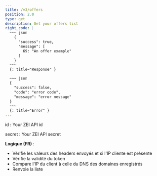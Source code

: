 ```yaml
---
title: /v3/offers
position: 2.0
type: get
description: Get your offers list
right_code: |
  ~~~ json
    {
      "success": true,
      "message": [
        69: "An offer example"
      ]
    }
  ~~~
  {: title="Response" }

  ~~~ json
  {
    "success": false,
    "code": "error code",
    "message": "error message"
  }
  ~~~
  {: title="Error" }
---
```

id
: Your ZEI API id

secret 
: Your ZEI API secret

**Logique (FR)** :

- Vérifie les valeurs des headers envoyés et si l'IP cliente est présente
- Vérifie la validité du token
- Compare l'IP du client à celle du DNS des domaines enregistrés
- Renvoie la liste
